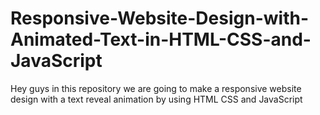 # Responsive-Website-Design-with-Animated-Text-in-HTML-CSS-and-JavaScript
Hey guys in this repository we are going to make a responsive website design with a text reveal animation by using HTML CSS and JavaScript

